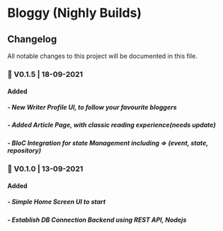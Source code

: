 # Bloggy (Nighly Builds)

## Changelog
All notable changes to this project will be documented in this file.

### 📅 V0.1.5 | 18-09-2021
#### Added
##### - New Writer Profile UI, to follow your favourite bloggers
##### - Added Article Page, with classic reading experience(needs update)
##### - BloC Integration for state Management including => (event, state, repository)

### 📅 V0.1.0 | 13-09-2021
#### Added
##### - Simple Home Screen UI to start
##### - Establish DB Connection Backend using REST API, Nodejs 